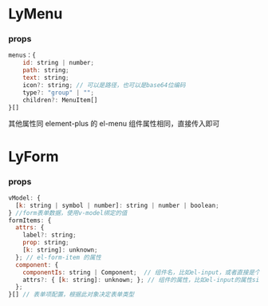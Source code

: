 # LyMenu

### props

```js
menus：{
    id: string | number;
    path: string;
    text: string;
    icon?: string; // 可以是路径，也可以是base64位编码
    type?: "group" | "";
    children?: MenuItem[]
}[]
```

其他属性同 element-plus 的 el-menu 组件属性相同，直接传入即可

# LyForm

### props

```js
vModel: {
  [k: string | symbol | number]: string | number | boolean;
} //form表单数据，使用v-model绑定的值
formItems: {
  attrs: {
    label?: string;
    prop: string;
    [k: string]: unknown;
  }; // el-form-item 的属性
  component: {
    componentIs: string | Component;  // 组件名，比如el-input，或者直接是个组件
    attrs?: { [k: string]: unknown; }; // 组件的属性，比如el-input的属性size...
  };
}[] // 表单项配置，根据此对象决定表单类型
```
